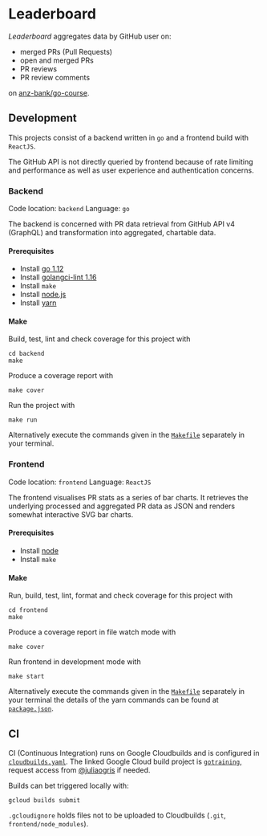 # Leaderboard

_Leaderboard_ aggregates data by GitHub user on:

-   merged PRs (Pull Requests)
-   open and merged PRs
-   PR reviews
-   PR review comments

on [anz-bank/go-course](https://github.com/anz-bank/go-course).

## Development

This projects consist of a backend written in `go` and a frontend build with
`ReactJS`.

The GitHub API is not directly queried by frontend because of rate limiting and
performance as well as user experience and authentication concerns.

### Backend

Code location: `backend`
Language: `go`

The backend is concerned with PR data retrieval from GitHub API v4 (GraphQL)
and transformation into aggregated, chartable data.

#### Prerequisites

-   Install [go 1.12](https://golang.org/doc/install)
-   Install [golangci-lint 1.16](https://github.com/golangci/golangci-lint#install)
-   Install `make`
-   Install [node.js](https://nodejs.org)
-   Install [yarn](https://yarnpkg.com)

#### Make

Build, test, lint and check coverage for this project with

    cd backend
    make

Produce a coverage report with

    make cover

Run the project with

    make run

Alternatively execute the commands given in the [`Makefile`](backend/Makefile)
separately in your terminal.

### Frontend

Code location: `frontend`
Language: `ReactJS`

The frontend visualises PR stats as a series of bar charts. It retrieves the
underlying processed and aggregated PR data as JSON and renders somewhat
interactive SVG bar charts.

#### Prerequisites

-   Install [node](https://nodejs.org/en/download/)
-   Install `make`

#### Make

Run, build, test, lint, format and check coverage for this project with

    cd frontend
    make

Produce a coverage report in file watch mode with

    make cover

Run frontend in development mode with

    make start

Alternatively execute the commands given in the [`Makefile`](frontend/Makefile)
separately in your terminal the details of the yarn commands can be found at
[`package.json`](frontend/package.json).

## CI

CI (Continuous Integration) runs on Google Cloudbuilds and is configured in
[`cloudbuilds.yaml`](cloudbuilds.yaml).
The linked Google Cloud build project is
[`gotraining`](https://console.cloud.google.com/cloud-build/triggers?project=gotraining),
request access from [@juliaogris](https://github.com/juliaogris) if needed.

Builds can bet triggered locally with:

    gcloud builds submit

`.gcloudignore` holds files not to be uploaded to Cloudbuilds (`.git`, `frontend/node_modules`).
